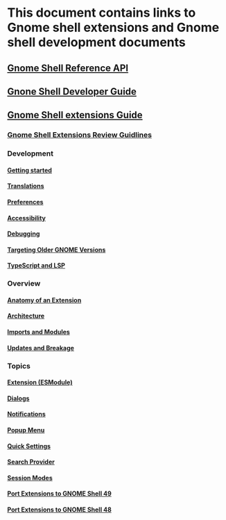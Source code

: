 # This document contains links to Gnome shell extensions and Gnome shell development documents


## [Gnome Shell Reference API](https://gjs-docs.gnome.org/)


## [Gnone Shell Developer Guide](https://gjs.guide/guides/)


## [Gnome Shell extensions Guide](https://gjs.guide/extensions/)

### [Gnome Shell Extensions Review Guidlines](https://gjs.guide/extensions/review-guidelines/review-guidelines.html)

### Development
#### [Getting started](https://gjs.guide/extensions/development/creating.html)
#### [Translations](https://gjs.guide/extensions/development/translations.html)
#### [Preferences](https://gjs.guide/extensions/development/preferences.html)
#### [Accessibility](https://gjs.guide/extensions/development/accessibility.html)
#### [Debugging](https://gjs.guide/extensions/development/debugging.html)
#### [Targeting Older GNOME Versions](https://gjs.guide/extensions/development/targeting-older-gnome.html)
#### [TypeScript and LSP ](https://gjs.guide/extensions/development/typescript.html)


### Overview
#### [Anatomy of an Extension](https://gjs.guide/extensions/overview/anatomy.html)
#### [Architecture](https://gjs.guide/extensions/overview/architecture.html)
#### [Imports and Modules](https://gjs.guide/extensions/overview/imports-and-modules.html)
#### [Updates and Breakage](https://gjs.guide/extensions/overview/updates-and-breakage.html)


### Topics
#### [Extension (ESModule)](https://gjs.guide/extensions/topics/extension.html)
#### [Dialogs](https://gjs.guide/extensions/topics/dialogs.html)
#### [Notifications](https://gjs.guide/extensions/topics/notifications.html)
#### [Popup Menu](https://gjs.guide/extensions/topics/popup-menu.html)
#### [Quick Settings](https://gjs.guide/extensions/topics/quick-settings.html)
#### [Search Provider](https://gjs.guide/extensions/topics/search-provider.html)
#### [Session Modes](https://gjs.guide/extensions/topics/session-modes.html)
#### [Port Extensions to GNOME Shell 49](https://gjs.guide/extensions/upgrading/gnome-shell-49.html)
#### [Port Extensions to GNOME Shell 48](https://gjs.guide/extensions/upgrading/gnome-shell-48.html)
